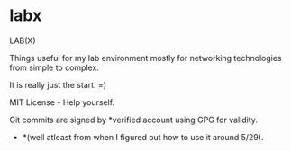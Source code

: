 # labx
LAB(X)

Things useful for my lab environment mostly for networking technologies from simple to complex.

It is really just the start. =)

MIT License - Help yourself.

Git commits are signed by *verified account using GPG for validity.
- *(well atleast from when I figured out how to use it around 5/29).
